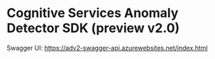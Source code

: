 # Cognitive Services Anomaly Detector SDK (preview v2.0)

Swagger UI: https://adv2-swagger-api.azurewebsites.net/index.html
